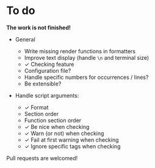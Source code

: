 # To do

**The work is not finished!**

- General
  - Write missing render functions in formatters
  - Improve text display (handle `\n` and terminal size)
  - ✓ Checking feature
  - Configuration file?
  - Handle specific numbers for occurrences / lines?
  - Be extensible?


- Handle script arguments:
  - ✓ Format
  - Section order
  - Function section order
  - ✓ Be nice when checking
  - ✓ Warn (or not) when checking
  - ✓ Fail at first warning when checking
  - ✓ Ignore specific tags when checking

Pull requests are welcomed!
